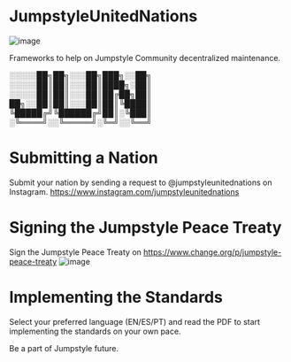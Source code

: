 # JumpstyleUnitedNations
![image](https://github.com/user-attachments/assets/4f766349-7744-43ea-8a5b-e3d1a1100da3)

Frameworks to help on Jumpstyle Community decentralized maintenance.

░░░░░██╗██╗░░░██╗███╗░░██╗
░░░░░██║██║░░░██║████╗░██║
░░░░░██║██║░░░██║██╔██╗██║
██╗░░██║██║░░░██║██║╚████║
╚█████╔╝╚██████╔╝██║░╚███║
░╚════╝░░╚═════╝░╚═╝░░╚══╝

# Submitting a Nation
Submit your nation by sending a request to @jumpstyleunitednations on Instagram.
https://www.instagram.com/jumpstyleunitednations

# Signing the Jumpstyle Peace Treaty
Sign the Jumpstyle Peace Treaty on https://www.change.org/p/jumpstyle-peace-treaty
![image](https://github.com/user-attachments/assets/8c39e406-f9c6-49fa-a169-10a0e1573e4d)

# Implementing the Standards
Select your preferred language (EN/ES/PT) and read the PDF to start implementing the standards on your own pace.

Be a part of Jumpstyle future.
